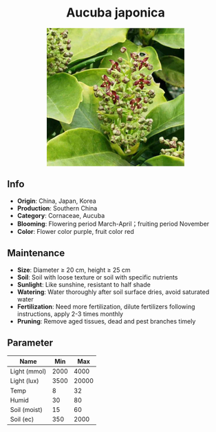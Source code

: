 <h1 align='center'>Aucuba japonica</h1>
<p align="center">
    <img 
        align='center'
        width='320'
        src="../images/aucuba japonica.png" 
        alt='Aucuba japonica' />
</p>

## Info

 - **Origin**: China, Japan, Korea
 - **Production**: Southern China
 - **Category**: Cornaceae, Aucuba
 - **Blooming**: Flowering period March-April；fruiting period November
 - **Color**: Flower color purple, fruit color red

## Maintenance

 - **Size**: Diameter ≥ 20 cm, height ≥ 25 cm
 - **Soil**: Soil with loose texture or soil with specific nutrients
 - **Sunlight**: Like sunshine, resistant to half shade
 - **Watering**: Water thoroughly after soil surface dries, avoid saturated water
 - **Fertilization**: Need more fertilization, dilute fertilizers following instructions, apply 2-3 times monthly
 - **Pruning**: Remove aged tissues, dead and pest branches timely

## Parameter

| Name         | Min  | Max   |
|--------------|------|-------|
| Light (mmol) | 2000 | 4000  |
| Light (lux)  | 3500 | 20000 |
| Temp         | 8    | 32    |
| Humid        | 30   | 80    |
| Soil (moist) | 15   | 60    |
| Soil (ec)    | 350  | 2000  |